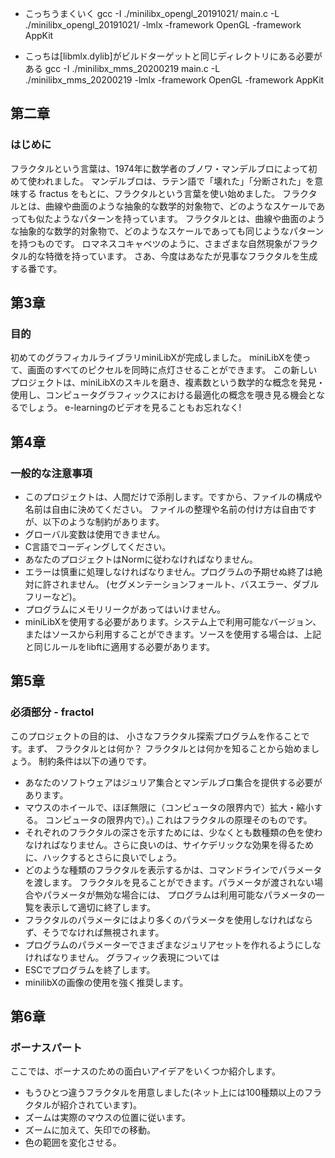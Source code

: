 
- こっちうまくいく
gcc -I ./minilibx_opengl_20191021/ main.c -L ./minilibx_opengl_20191021/ -lmlx -framework OpenGL -framework AppKit

- こっちは[libmlx.dylib]がビルドターゲットと同じディレクトリにある必要がある
gcc -I ./minilibx_mms_20200219 main.c -L ./minilibx_mms_20200219 -lmlx -framework OpenGL -framework AppKit

## 第二章
### はじめに
フラクタルという言葉は、1974年に数学者のブノワ・マンデルブロによって初めて使われました。
マンデルブロは、ラテン語で「壊れた」「分断された」を意味する fractus をもとに、フラクタルという言葉を使い始めました。
フラクタルとは、曲線や曲面のような抽象的な数学的対象物で、どのようなスケールであっても似たようなパターンを持っています。
フラクタルとは、曲線や曲面のような抽象的な数学的対象物で、どのようなスケールであっても同じようなパターンを持つものです。
ロマネスコキャベツのように、さまざまな自然現象がフラクタル的な特徴を持っています。
さあ、今度はあなたが見事なフラクタルを生成する番です。

## 第3章
### 目的
初めてのグラフィカルライブラリminiLibXが完成しました。
miniLibXを使って、画面のすべてのピクセルを同時に点灯させることができます。
この新しいプロジェクトは、miniLibXのスキルを磨き、複素数という数学的な概念を発見・使用し、コンピュータグラフィックスにおける最適化の概念を覗き見る機会となるでしょう。
e-learningのビデオを見ることもお忘れなく!

## 第4章
### 一般的な注意事項
- このプロジェクトは、人間だけで添削します。ですから、ファイルの構成や名前は自由に決めてください。
ファイルの整理や名前の付け方は自由ですが、以下のような制約があります。
- グローバル変数は使用できません。
- C言語でコーディングしてください。
- あなたのプロジェクトはNormに従わなければなりません。
- エラーは慎重に処理しなければなりません。プログラムの予期せぬ終了は絶対に許されません。
(セグメンテーションフォールト、バスエラー、ダブルフリーなど)。
- プログラムにメモリリークがあってはいけません。
- miniLibXを使用する必要があります。システム上で利用可能なバージョン、またはソースから利用することができます。ソースを使用する場合は、上記と同じルールをlibftに適用する必要があります。

## 第5章
### 必須部分 - fractol
このプロジェクトの目的は、 小さなフラクタル探索プログラムを作ることです。まず、 フラクタルとは何か？
フラクタルとは何かを知ることから始めましょう。
制約条件は以下の通りです。
- あなたのソフトウェアはジュリア集合とマンデルブロ集合を提供する必要があります。
- マウスのホイールで、ほぼ無限に（コンピュータの限界内で）拡大・縮小する。
コンピュータの限界内で）。) これはフラクタルの原理そのものです。
- それぞれのフラクタルの深さを示すためには、少なくとも数種類の色を使わなければなりません。さらに良いのは、サイケデリックな効果を得るために、ハックするとさらに良いでしょう。
- どのような種類のフラクタルを表示するかは、コマンドラインでパラメータを渡します。
フラクタルを見ることができます。パラメータが渡されない場合やパラメータが無効な場合には、 プログラムは利用可能なパラメータの一覧を表示して適切に終了します。
- フラクタルのパラメータにはより多くのパラメータを使用しなければならず、そうでなければ無視されます。
- プログラムのパラメーターでさまざまなジュリアセットを作れるようにしなければなりません。
グラフィック表現については
- ESCでプログラムを終了します。
- minilibXの画像の使用を強く推奨します。

## 第6章
### ボーナスパート
ここでは、ボーナスのための面白いアイデアをいくつか紹介します。
- もうひとつ違うフラクタルを用意しました(ネット上には100種類以上のフラクタルが紹介されています)。
- ズームは実際のマウスの位置に従います。
- ズームに加えて、矢印での移動。
- 色の範囲を変化させる。

